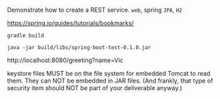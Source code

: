
Demonstrate how to create a REST service. `web`, spring `JPA`, `H2`

https://spring.io/guides/tutorials/bookmarks/


```
gradle build

java -jar build/libs/spring-boot-test-0.1.0.jar
```

http://localhost:8080/greeting?name=Vic




keystore files MUST be on the file system for embedded Tomcat to read them. They can NOT be embedded in JAR files. (And frankly, that type of security item should NOT be part of your deliverable anyway.)
